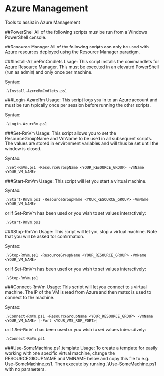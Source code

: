 # Azure Management
Tools to assist in Azure Management

##PowerShell
All of the following scripts must be run from a Windows PowerShell console.

##Resource Manager
All of the following scripts can only be used with Azure resources deployed
using the Resource Manager paradigm.

###Install-AzureRmCmdlets
Usage: This script installs the commandlets for Azure Resource Manager. This
must be executed in an elevated PowerShell (run as admin) and only once per
machine.

Syntax:
```
.\Install-AzureRmCmdlets.ps1
```

###Login-AzureRm
Usage: This script logs you in to an Azure account and must be run typically
once per session before running the other scripts.

Syntax:
```
.\Login-AzureRm.ps1
```

###Set-RmVm
Usage: This script allows you to set the ResourceGroupName and VmName to be used
in all subsequent scripts. The values are stored in environment variables and
will thus be set until the window is closed.

Syntax:
```
.\Set-RmVm.ps1 -ResourceGroupName <YOUR_RESOURCE_GROUP> -VmName <YOUR_VM_NAME>
```

###Start-RmVm
Usage: This script will let you start a virtual machine.

Syntax:
```
.\Start-RmVm.ps1 -ResourceGroupName <YOUR_RESOURCE_GROUP> -VmName <YOUR_VM_NAME>
```
or if Set-RmVm has been used or you wish to set values interactively:
```
.\Start-RmVm.ps1
```

###Stop-RmVm
Usage: This script will let you stop a virtual machine. Note that you will be
asked for confirmation.

Syntax:
```
.\Stop-RmVm.ps1 -ResourceGroupName <YOUR_RESOURCE_GROUP> -VmName <YOUR_VM_NAME>
```
or if Set-RmVm has been used or you wish to set values interactively:
```
.\Stop-RmVm.ps1
```

###Connect-RmVm
Usage: This script will let you connect to a virtual machine. The IP of the VM
is read from Azure and then mstsc is used to connect to the machine.

Syntax:
```
.\Connect-RmVm.ps1 -ResourceGroupName <YOUR_RESOURCE_GROUP> -VmName <YOUR_VM_NAME> [-Port <YOUR_VMS_RDP_PORT>]
```
or if Set-RmVm has been used or you wish to set values interactively:
```
.\Connect-RmVm.ps1
```

###Use-SomeMachine.ps1.template
Usage: To create a template for easily working with one specific virtual
machine, change the RESOURCEGROUPNAME and VMNAME below and copy this file
to e.g. Use-SomeMachine.ps1. Then execute by running .\Use-SomeMachine.ps1
with no parameters.
